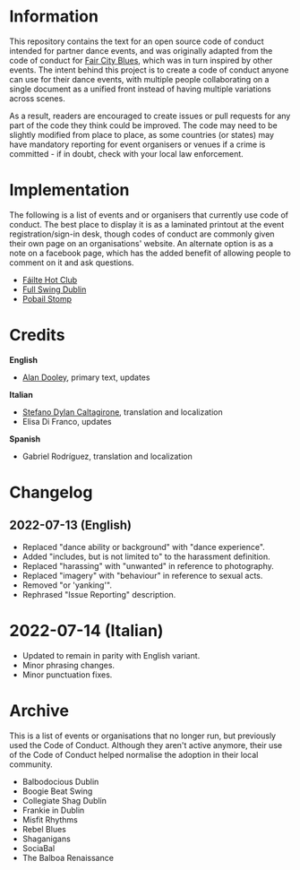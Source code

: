 # Information
This repository contains the text for an open source code of conduct intended for partner dance events, and was originally adapted from the code of conduct for [Fair City Blues](http://faircityblues.com/code.html), which was in turn inspired by other events. The intent behind this project is to create a code of conduct anyone can use for their dance events, with multiple people collaborating on a single document as a unified front instead of having multiple variations across scenes.

As a result, readers are encouraged to create issues or pull requests for any part of the code they think could be improved. The code may need to be slightly modified from place to place, as some countries (or states) may have mandatory reporting for event organisers or venues if a crime is committed - if in doubt, check with your local law enforcement.

# Implementation
The following is a list of events and or organisers that currently use code of conduct. The best place to display it is as a laminated printout at the event registration/sign-in desk, though codes of conduct are commonly given their own page on an organisations' website. An alternate option is as a note on a facebook page, which has the added benefit of allowing people to comment on it and ask questions.

* [Fáilte Hot Club](https://www.facebook.com/failtehotclub/)
* [Full Swing Dublin](https://www.fullswing.ie/)
* [Pobail Stomp](https://www.facebook.com/pobailstomp/)

# Credits
**English**
* [Alan Dooley](https://www.adubhlaoich.ie/), primary text, updates

**Italian**
* [Stefano Dylan Caltagirone](stefanodylan@libero.it), translation and localization
* Elisa Di Franco, updates

**Spanish**
* Gabriel Rodríguez, translation and localization

# Changelog
## 2022-07-13 (English)
* Replaced "dance ability or background" with "dance experience".
* Added "includes, but is not limited to" to the harassment definition.
* Replaced "harassing" with "unwanted" in reference to photography.
* Replaced "imagery" with "behaviour" in reference to sexual acts.
* Removed "or 'yanking'".
* Rephrased "Issue Reporting" description.

# 2022-07-14 (Italian)
* Updated to remain in parity with English variant.
* Minor phrasing changes.
* Minor punctuation fixes.

# Archive
This is a list of events or organisations that no longer run, but previously
used the Code of Conduct. Although they aren't active anymore, their use of the
Code of Conduct helped normalise the adoption in their local community.

* Balbodocious Dublin
* Boogie Beat Swing
* Collegiate Shag Dublin
* Frankie in Dublin
* Misfit Rhythms
* Rebel Blues
* Shaganigans
* SociaBal
* The Balboa Renaissance